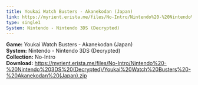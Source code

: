```yaml
---
title: Youkai Watch Busters - Akanekodan (Japan)
link: https://myrient.erista.me/files/No-Intro/Nintendo%20-%20Nintendo%203DS%20(Decrypted)/Youkai%20Watch%20Busters%20-%20Akanekodan%20(Japan).zip
type: single1
System: Nintendo - Nintendo 3DS (Decrypted)
---
```

<b>Game:</b> Youkai Watch Busters - Akanekodan (Japan)<br>
<b>System:</b> Nintendo - Nintendo 3DS (Decrypted)<br>
<b>Collection:</b> No-Intro<br>
<b>Download:</b> https://myrient.erista.me/files/No-Intro/Nintendo%20-%20Nintendo%203DS%20(Decrypted)/Youkai%20Watch%20Busters%20-%20Akanekodan%20(Japan).zip
